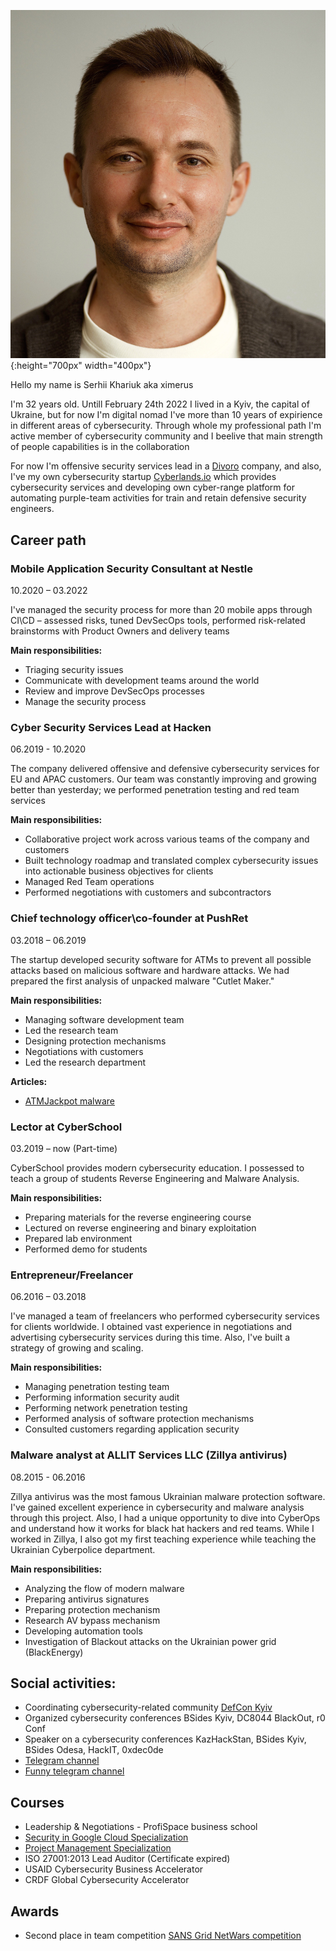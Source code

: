 !["Avatar"](../assets/media/avatar.jpg){:height="700px" width="400px"}  

Hello my name is Serhii Khariuk aka ximerus

I'm 32 years old. Untill February 24th 2022 I lived in a Kyiv, the capital of Ukraine, but for now I'm digital nomad
I've more than 10 years of expirience in different areas of cybersecurity. Through whole my professional path I'm active member of cybersecurity community and I beelive that main strength of people capabilities is in the collaboration

For now I'm offensive security services lead in a [Divoro](https://divoro.com) company, and also, I've my own cybersecurity startup [Cyberlands.io](https://cyberlands.io) which provides cybersecurity services and developing own cyber-range platform for automating purple-team activities for train and retain defensive security engineers.

## Career path

### Mobile Application Security Consultant at Nestle
10.2020 – 03.2022

I've managed the security process for more than 20 mobile apps through CI\CD – assessed risks, tuned DevSecOps tools, performed risk-related brainstorms with Product Owners and delivery teams

__Main responsibilities:__
* Triaging security issues
* Communicate with development teams around the world
* Review and improve DevSecOps processes
* Manage the security process

### Cyber Security Services Lead at Hacken
06.2019 - 10.2020

The company delivered offensive and defensive cybersecurity services for EU and APAC customers. Our team was
constantly improving and growing better than yesterday; we performed penetration testing and red team services

__Main responsibilities:__
* Collaborative project work across various teams of the company and customers
* Built technology roadmap and translated complex cybersecurity issues into actionable business objectives for clients
* Managed Red Team operations
* Performed negotiations with customers and subcontractors

### Chief technology officer\co-founder at PushRet
03.2018 – 06.2019

The startup developed security software for ATMs to prevent all possible attacks based on malicious software and hardware attacks. We had prepared the first analysis of unpacked malware "Cutlet Maker."

__Main responsibilities:__
* Managing software development team
* Led the research team
* Designing protection mechanisms
* Negotiations with customers
* Led the research department
 
__Articles:__  
* [ATMJackpot malware](https://medium.com/@pushret/atmjackpot-malware-en-b0cdb29e7ce)

### Lector at CyberSchool
03.2019 – now (Part-time)

CyberSchool provides modern cybersecurity education. I possessed to teach a group of students Reverse Engineering and Malware Analysis.

__Main responsibilities:__
* Preparing materials for the reverse engineering course
* Lectured on reverse engineering and binary exploitation
* Prepared lab environment
* Performed demo for students

### Entrepreneur/Freelancer
06.2016 – 03.2018

I've managed a team of freelancers who performed cybersecurity services for clients worldwide. I obtained vast experience in negotiations and advertising cybersecurity services during this time. Also, I've built a strategy of growing and scaling.

__Main responsibilities:__
* Managing penetration testing team
* Performing information security audit
* Performing network penetration testing
* Performed analysis of software protection mechanisms
* Consulted customers regarding application security

### Malware analyst at ALLIT Services LLC (Zillya antivirus)
08.2015 - 06.2016

Zillya antivirus was the most famous Ukrainian malware protection software. I've gained excellent experience in cybersecurity and malware analysis through this project. Also, I had a unique opportunity to dive into CyberOps and understand how it works for black hat hackers and red teams. While I worked in Zillya, I also got my first teaching experience while teaching the Ukrainian Cyberpolice department.

__Main responsibilities:__
* Analyzing the flow of modern malware
* Preparing antivirus signatures
* Preparing protection mechanism
* Research AV bypass mechanism
* Developing automation tools
* Investigation of Blackout attacks on the Ukrainian power grid (BlackEnergy)

## Social activities:
* Coordinating cybersecurity-related community  [DefCon Kyiv](https://dc8044.com)
* Organized cybersecurity conferences BSides Kyiv, DC8044 BlackOut, r0 Conf
* Speaker on a cybersecurity conferences KazHackStan, BSides Kyiv, BSides Odesa, HackIT, 0xdec0de
* [Telegram channel](https://t.me/x_notes)
* [Funny telegram channel](https://t.me/ximerusofficial)

## Courses
* Leadership & Negotiations - ProfiSpace business school 
* [Security in Google Cloud Specialization](https://www.coursera.org/account/accomplishments/specialization/certificate/6KQPACEVBX9X)
* [Project Management Specialization](https://www.coursera.org/account/accomplishments/specialization/certificate/4QRWNHFZFU9P)
* ISO 27001:2013 Lead Auditor (Certificate expired)
* USAID Cybersecurity Business Accelerator
* CRDF Global Cybersecurity Accelerator

## Awards
* Second place in team competition [SANS Grid NetWars competition](https://portswigger.net/daily-swig/ukraine-hosts-large-scale-simulation-of-cyber-attack-against-energy-grid)